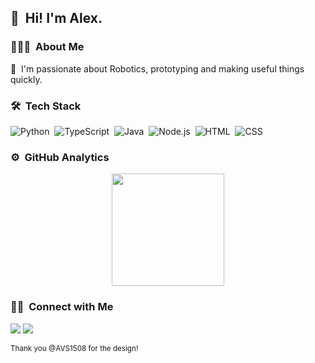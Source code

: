 ## 👋 &nbsp;Hi! I'm Alex.

### 👨🏻‍💻 &nbsp;About Me

🌱 &nbsp;I'm passionate about Robotics, prototyping and making useful things quickly.


### 🛠 &nbsp;Tech Stack

![Python](https://img.shields.io/badge/-Python-05122A?style=flat&logo=python)&nbsp;
![TypeScript](https://img.shields.io/badge/-TypeScript-05122A?style=flat&logo=typescript)&nbsp;
![Java](https://img.shields.io/badge/-Java-05122A?style=flat&logo=Java&logoColor=FFA518)&nbsp;
![Node.js](https://img.shields.io/badge/-Node.js-05122A?style=flat&logo=node.js)&nbsp;
![HTML](https://img.shields.io/badge/-HTML-05122A?style=flat&logo=HTML5)&nbsp;
![CSS](https://img.shields.io/badge/-CSS-05122A?style=flat&logo=CSS3&logoColor=1572B6)&nbsp;


### ⚙️ &nbsp;GitHub Analytics

<p align="center">
<a href="https://github.com/aschokking">
  <img height="180em" src="https://github-readme-stats-eight-theta.vercel.app/api?username=aschokking&show_icons=true&theme=algolia&include_all_commits=true&count_private=true"/>
</a>
</p>

### 🤝🏻 &nbsp;Connect with Me

<p align="center">

<a href="https://linkedin.com/in/schokking"><img src="https://img.shields.io/badge/-Alex%20Schokking%20-0077B5?style=flat&logo=Linkedin&logoColor=white"/></a>
<a href="mailto:aschokking@gmail.com"><img src="https://img.shields.io/badge/-aschokking@gmail.com-D14836?style=flat&logo=Gmail&logoColor=white"/></a>

<sub> Thank you @AVS1508 for the design! </sub>
